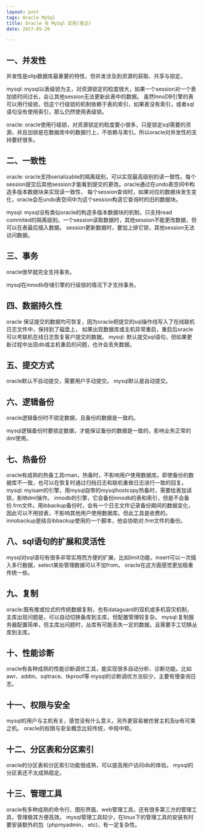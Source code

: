 ```yaml
---
layout: post
tags: Oracle MySql
title: Oracle 与 MySql 区别(笔记)
date: 2017-05-20

---
```

## 一、并发性

并发性是oltp数据库最重要的特性，但并发涉及到资源的获取、共享与锁定。

mysql:
mysql以表级锁为主，对资源锁定的粒度很大，如果一个session对一个表加锁时间过长，会让其他session无法更新此表中的数据。
虽然InnoDB引擎的表可以用行级锁，但这个行级锁的机制依赖于表的索引，如果表没有索引，或者sql语句没有使用索引，那么仍然使用表级锁。
<!-- more -->
oracle:
oracle使用行级锁，对资源锁定的粒度要小很多，只是锁定sql需要的资源，并且加锁是在数据库中的数据行上，不依赖与索引。所以oracle对并发性的支持要好很多。

## 二、一致性
oracle:
oracle支持serializable的隔离级别，可以实现最高级别的读一致性。每个session提交后其他session才能看到提交的更改。oracle通过在undo表空间中构造多版本数据块来实现读一致性，
每个session查询时，如果对应的数据块发生变化，oracle会在undo表空间中为这个session构造它查询时的旧的数据块。

mysql:
mysql没有类似oracle的构造多版本数据块的机制，只支持read commited的隔离级别。一个session读取数据时，其他session不能更改数据，但可以在表最后插入数据。
session更新数据时，要加上排它锁，其他session无法访问数据。

## 三、事务
oracle很早就完全支持事务。

mysql在innodb存储引擎的行级锁的情况下才支持事务。

## 四、数据持久性
oracle
保证提交的数据均可恢复，因为oracle把提交的sql操作线写入了在线联机日志文件中，保持到了磁盘上，
如果出现数据库或主机异常重启，重启后oracle可以考联机在线日志恢复客户提交的数据。
mysql:
默认提交sql语句，但如果更新过程中出现db或主机重启的问题，也许会丢失数据。

## 五、提交方式
oracle默认不自动提交，需要用户手动提交。
mysql默认是自动提交。

## 六、逻辑备份

oracle逻辑备份时不锁定数据，且备份的数据是一致的。

mysql逻辑备份时要锁定数据，才能保证备份的数据是一致的，影响业务正常的dml使用。

## 七、热备份
oracle有成熟的热备工具rman，热备时，不影响用户使用数据库。即使备份的数据库不一致，也可以在恢复时通过归档日志和联机重做日志进行一致的回复。
mysql:
myisam的引擎，用mysql自带的mysqlhostcopy热备时，需要给表加读锁，影响dml操作。
innodb的引擎，它会备份innodb的表和索引，但是不会备份.frm文件。用ibbackup备份时，会有一个日志文件记录备份期间的数据变化，因此可以不用锁表，不影响其他用户使用数据库。但此工具是收费的。
innobackup是结合ibbackup使用的一个脚本，他会协助对.frm文件的备份。

## 八、sql语句的扩展和灵活性
mysql对sql语句有很多非常实用而方便的扩展，比如limit功能，insert可以一次插入多行数据，select某些管理数据可以不加from。
oracle在这方面感觉更加稳重传统一些。

## 九、复制
oracle:既有推或拉式的传统数据复制，也有dataguard的双机或多机容灾机制，主库出现问题是，可以自动切换备库到主库，但配置管理较复杂。
mysql:复制服务器配置简单，但主库出问题时，丛库有可能丢失一定的数据。且需要手工切换丛库到主库。

## 十、性能诊断
oracle有各种成熟的性能诊断调优工具，能实现很多自动分析、诊断功能。比如awr、addm、sqltrace、tkproof等
mysql的诊断调优方法较少，主要有慢查询日志。

## 十一、权限与安全

mysql的用户与主机有关，感觉没有什么意义，另外更容易被仿冒主机及ip有可乘之机。
oracle的权限与安全概念比较传统，中规中矩。

## 十二、分区表和分区索引
oracle的分区表和分区索引功能很成熟，可以提高用户访问db的体验。
mysql的分区表还不太成熟稳定。

## 十三、管理工具
oracle有多种成熟的命令行、图形界面、web管理工具，还有很多第三方的管理工具，管理极其方便高效。
mysql管理工具较少，在linux下的管理工具的安装有时要安装额外的包（phpmyadmin， etc)，有一定复杂性。
